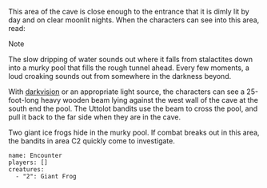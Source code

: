 This area of the cave is close enough to the entrance that it is dimly lit by day and on clear moonlit nights. When the characters can see into this area, read:

> [!NOTE]
> The slow dripping of water sounds out where it falls from stalactites down into a murky pool that fills the rough tunnel ahead. Every few moments, a loud croaking sounds out from somewhere in the darkness beyond.

With [darkvision](https://www.dndbeyond.com/compendium/rules/basic-rules/monsters#Darkvision) or an appropriate light source, the characters can see a 25-foot-long heavy wooden beam lying against the west wall of the cave at the south end the pool. The Uttolot bandits use the beam to cross the pool, and pull it back to the far side when they are in the cave.

Two giant ice frogs hide in the murky pool. If combat breaks out in this area, the bandits in area C2 quickly come to investigate.

```encounter
name: Encounter
players: []
creatures:
  - "2": Giant Frog
```